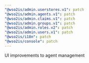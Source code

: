 ```yaml
---
"@wso2is/admin.userstores.v1": patch
"@wso2is/admin.agents.v1": patch
"@wso2is/admin.claims.v1": patch
"@wso2is/admin.groups.v1": patch
"@wso2is/admin.roles.v2": patch
"@wso2is/admin.users.v1": patch
"@wso2is/i18n": patch
"@wso2is/console": patch
---
```


UI improvements to agent management
